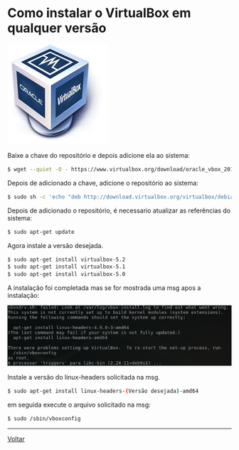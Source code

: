 # Como instalar o VirtualBox em qualquer versão

![Virtual Box](img/virtualbox.jpg)


Baixe a chave do repositório e depois adicione ela ao sistema:
```bash
$ wget --quiet -O - https://www.virtualbox.org/download/oracle_vbox_2016.asc | sudo apt-key add -
```

Depois de adicionado a chave, adicione o repositório ao sistema:
```bash
$ sudo sh -c 'echo "deb http://download.virtualbox.org/virtualbox/debian stretch contrib" >> /etc/apt/sources.list'
```

Depois de adicionado o repositório, é necessario atualizar as referências do sistema:
```bash
$ sudo apt-get update
```

Agora instale a versão desejada.
```bash
$ sudo apt-get install virtualbox-5.2
$ sudo apt-get install virtualbox-5.1
$ sudo apt-get install virtualbox-5.0
```

A instalação foi completada mas se for mostrada uma msg apos a instalação:

![Virtual Box](img/erroinstall.png)

Instale a versão do linux-headers solicitada na msg.

```bash
$ sudo apt-get install linux-headers-(Versão desejada)-amd64
```

em seguida execute o arquivo solicitado na msg:

```bash
$ sudo /sbin/vboxconfig
```

-----

[Voltar](README.md)